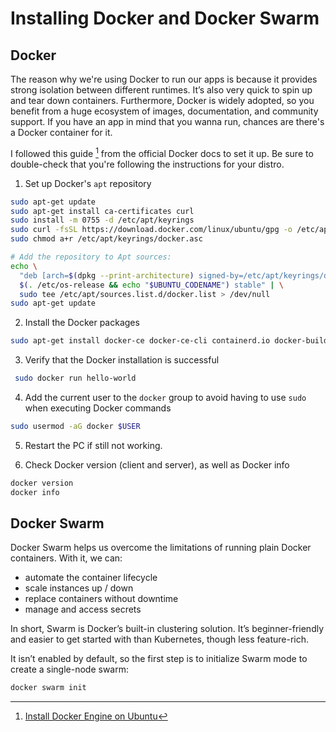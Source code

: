# Installing Docker and Docker Swarm

## Docker
The reason why we're using Docker to run our apps is because it provides strong isolation between different runtimes. It’s also very quick to spin up and tear down containers. Furthermore, Docker is widely adopted, so you benefit from a huge ecosystem of images, documentation, and community support. If you have an app in mind that you wanna run, chances are there's a Docker container for it.

I followed this guide [^1] from the official Docker docs to set it up. Be sure to double-check that you're following the instructions for your distro.

1. Set up Docker's `apt` repository
```bash
sudo apt-get update
sudo apt-get install ca-certificates curl
sudo install -m 0755 -d /etc/apt/keyrings
sudo curl -fsSL https://download.docker.com/linux/ubuntu/gpg -o /etc/apt/keyrings/docker.asc
sudo chmod a+r /etc/apt/keyrings/docker.asc

# Add the repository to Apt sources:
echo \
  "deb [arch=$(dpkg --print-architecture) signed-by=/etc/apt/keyrings/docker.asc] https://download.docker.com/linux/ubuntu \
  $(. /etc/os-release && echo "$UBUNTU_CODENAME") stable" | \
  sudo tee /etc/apt/sources.list.d/docker.list > /dev/null
sudo apt-get update
```

2. Install the Docker packages
```sh
sudo apt-get install docker-ce docker-ce-cli containerd.io docker-buildx-plugin docker-compose-plugin
```

3. Verify that the Docker installation is successful
```sh
 sudo docker run hello-world
```

4. Add the current user to the `docker` group to avoid having to use `sudo` when executing Docker commands
```sh
sudo usermod -aG docker $USER
```

5. Restart the PC if still not working.

6. Check Docker version (client and server), as well as Docker info
```sh
docker version
docker info
```

## Docker Swarm
Docker Swarm helps us overcome the limitations of running plain Docker containers. With it, we can:
- automate the container lifecycle
- scale instances up / down
- replace containers without downtime
- manage and access secrets

In short, Swarm is Docker’s built-in clustering solution. It’s beginner-friendly and easier to get started with than Kubernetes, though less feature-rich.

It isn’t enabled by default, so the first step is to initialize Swarm mode to create a single-node swarm:
```sh
docker swarm init
```

[^1]: [Install Docker Engine on Ubuntu](https://docs.docker.com/engine/install/ubuntu/)